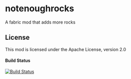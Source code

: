 # notenoughrocks
A fabric mod that adds more rocks

## License
This mod is licensed under the Apache License, version 2.0

#### Build Status
[![Build Status](https://travis-ci.com/BoogieMonster1O1/notenoughrocks.svg?branch=master)](https://travis-ci.com/BoogieMonster1O1/notenoughrocks)
